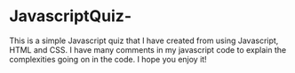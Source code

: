 # JavascriptQuiz-

This is a simple Javascript quiz that I have created from using Javascript, HTML and CSS. 
I have many comments in my javascript code to explain the complexities going on in the code.
I hope you enjoy it!
